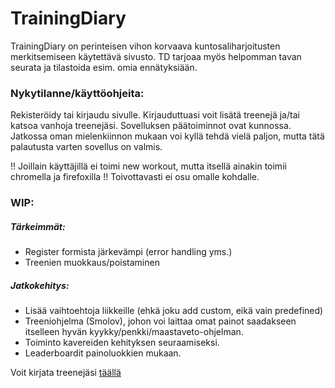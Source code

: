 # TrainingDiary

TrainingDiary on perinteisen vihon korvaava kuntosaliharjoitusten merkitsemiseen käytettävä sivusto.
TD tarjoaa myös helpomman tavan seurata ja tilastoida esim. omia ennätyksiään. 

### Nykytilanne/käyttöohjeita:

Rekisteröidy tai kirjaudu sivulle. Kirjauduttuasi voit lisätä treenejä ja/tai katsoa vanhoja treenejäsi.
Sovelluksen päätoiminnot ovat kunnossa. Jatkossa oman mielenkiinnon mukaan voi kyllä tehdä vielä paljon, mutta tätä palautusta varten sovellus on valmis.


!! Joillain käyttäjillä ei toimi new workout, mutta itsellä ainakin toimii chromella ja firefoxilla !! Toivottavasti ei osu omalle kohdalle.
### WIP:

##### Tärkeimmät:

- Register formista järkevämpi (error handling yms.)
- Treenien muokkaus/poistaminen

##### Jatkokehitys:

- Lisää vaihtoehtoja liikkeille (ehkä joku add custom, eikä vain predefined)
- Treeniohjelma (Smolov), johon voi laittaa omat painot saadakseen itselleen hyvän kyykky/penkki/maastaveto-ohjelman.
- Toiminto kavereiden kehityksen seuraamiseksi.
- Leaderboardit painoluokkien mukaan.

Voit kirjata treenejäsi [täällä](https://tsoha-trainingdiary.herokuapp.com/)
